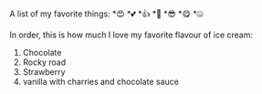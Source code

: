 A list of my favorite things:
*😍
*💕
*👍
*👏
*😎
*😋
*🤐

In order, this is how much I love my favorite flavour of ice cream:
1. Chocolate
2. Rocky road
3. Strawberry
4. vanilla with charries and chocolate sauce
